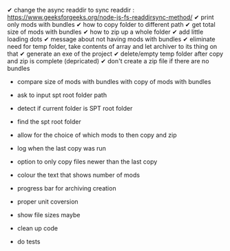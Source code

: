 ✔ change the async readdir to sync readdir : https://www.geeksforgeeks.org/node-js-fs-readdirsync-method/
✔ print only mods with bundles
✔ how to copy folder to different path
✔ get total size of mods with bundles
✔ how to zip up a whole folder
✔ add little loading dots
✔ message about not having mods with bundles
✔ eliminate need for temp folder, take contents of array and let archiver to its thing on that
✔ generate an exe of the project
✔ delete/empty temp folder after copy and zip is complete (depricated)
✔ don't create a zip file if there are no bundles

- compare size of mods with bundles with copy of mods with bundles
- ask to input spt root folder path
- detect if current folder is SPT root folder
- find the spt root folder
- allow for the choice of which mods to then copy and zip
- log when the last copy was run
- option to only copy files newer than the last copy
- colour the text that shows number of mods
- progress bar for archiving creation
- proper unit coversion

- show file sizes maybe
- clean up code
- do tests

